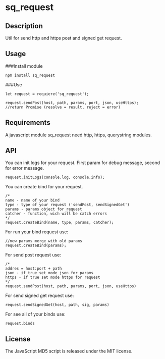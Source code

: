 # sq_request
## Description
Util for send http and https post and signed get request.
## Usage
###Install module
```
npm install sq_request
```
###Use
```
let request = requiere('sq_request');

request.sendPost(host, path, params, port, json, useHttps); 
//return Promise (resolve = result, reject = error)
```
## Requirements
A javascript module sq_request need http, https, querystring modules.
## API
You can init logs for your request. First param for debug message, second for error message.
```
request.initLogs(console.log, console.info);
```
You can create bind for your request.
```
/*
name - name of your bind
type - type of your request ('sendPost, sendSignedGet')
params - params object for request
catcher - function, wich will be catch errors
*/
request.createBind(name, type, params, catcher);
```
For run your bind request use:
```
//new params merge with old params
request.createBind(params);
```
For send post request use:
```
/*
addres = host:port + path
json - if true set mode json for params
https - if true set mode https for request
*/
request.sendPost(host, path, params, port, json, useHttps)
```
For send signed get request use:
```
request.sendSignedGet(host, path, sig, params)
```
For see all of your binds use:
```
request.binds
```
## License
The JavaScript MD5 script is released under the MIT license.
